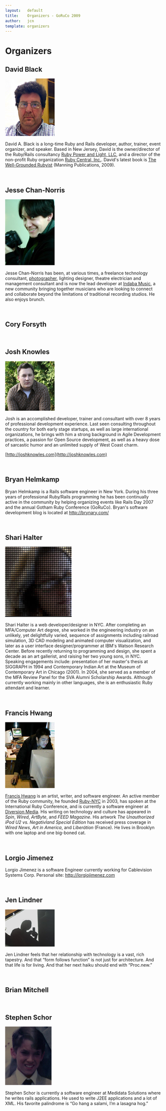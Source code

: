 ```yaml
---
layout:   default
title:    Organizers - GoRuCo 2009
author:   jcn
template: organizers
---
```


Organizers
=====

<a name=""></a>

## David Black

<div class="headshot">
<img src="./images/organizers/black.jpg">
</div>

David A. Black is a long-time Ruby and Rails developer, author,
trainer, event organizer, and speaker. Based in New Jersey, David is
the owner/director of the Ruby/Rails consultancy <a
href="http://www.rubypal.com">Ruby Power and Light, LLC</a>, and a
director of the non-profit Ruby organization <a
href="http://www.rubycentral.org">Ruby Central, Inc.</a>. David's
latest book is
<a href="http://www.manning.com/black2">The Well-Grounded Rubyist</a> (Manning Publications, 2009).

<br style="clear:both" />

<a name="chan-norris"></a>

## Jesse Chan-Norris

<div class="headshot">
<img src="./images/organizers/jcn.jpg">
</div>

Jesse Chan-Norris has been, at various times, a freelance technology consultant, <a target="_blank" href="http://www.jessechannorris.com/">photographer</a>, lighting designer, theatre electrician and management consultant and is now the lead developer at <a target="_blank" href="http://www.indabamusic.com/">Indaba Music</a>, a new community bringing together musicians who are looking to connect and collaborate beyond the limitations of traditional recording studios. He also enjoys brunch.

<br style="clear:both" />

<a name="forsyth"></a>

## Cory Forsyth

<!-- 
<div class="headshot">
<img src="./images/organizers/forsyth.jpg">
</div>
-->

<br style="clear:both" />

<a name="knowles"></a>

## Josh Knowles

<div class="headshot">
<img src="./images/organizers/knowles.jpg">
</div>

Josh is an accomplished developer, trainer and consultant with over 8 years of professional development experience. Last seen consulting throughout the country for both early stage startups, as well as large international organizations, he brings with him a strong background in Agile Development practices, a passion for Open Source development, as well as a heavy dose of sarcastic humor and an unlimited supply of West Coast charm.

[http://joshknowles.com](http://joshknowles.com)

<br style="clear:both" />

<a name="helmkamp"></a>

## Bryan Helmkamp

<!--
<div class="headshot">
<img src="./images/organizers/helmkamp.jpg">
</div>
-->

Bryan Helmkamp is a Rails software engineer in New York. During his three years of professional Ruby/Rails programming he has been continually active in the community by helping organizing events like Rails Day 2007 and the annual Gotham Ruby Conference (GoRuCo). Bryan's software development blog is located at <a href="http://brynary.com/">http://brynary.com/</a>

<br style="clear:both" />

<a name="halter"></a>

## Shari Halter

<div class="headshot">
<img src="./images/organizers/halter.jpg">
</div>

Shari Halter is a web developer/designer in <span class="caps">NYC</span>. After completing an <span class="caps">MFA</span>/Computer Art degree, she worked in the engineering industry on an unlikely, yet delightfully varied, sequence of assignments including railroad simulation, 3D <span class="caps">CAD</span> modeling and animated computer visualization, and later as a user interface designer/programmer at <span class="caps">IBM</span>'s Watson Research Center. Before recently returning to programming and design, she spent a decade as an art gallerist, and raising her two young sons, in <span class="caps">NYC</span>. Speaking engagements include: presentation of her master's thesis at <span class="caps">SIGGRAPH</span> in 1994 and Contemporary Indian Art at the Museum of Contemporary Art in Chicago (2001). In 2004, she served as a member of the <span class="caps">MFA</span> Review Panel for the <span class="caps">SVA</span> Alumni Scholarship Awards. Although currently working mainly in other languages, she is an enthusiastic Ruby attendant and learner.

<br style="clear:both" />

<a name="hwang"></a>

## Francis Hwang

<div class="headshot">
<img src="./images/organizers/hwang.jpg">
</div>

[Francis Hwang](http://fhwang.net/) is an artist, writer, and software engineer. An active member of the Ruby community, he founded <a href="http://nycruby.org/">Ruby-NYC</a> in 2003, has spoken at the International Ruby Conference, and is currently a software engineer at <a href="http://www.diversionblog.com/">Diversion Media</a>. His writing on technology and culture has appeared in <cite>Spin</cite>, <cite>Wired</cite>, <cite>ArtByte</cite>, and <cite><span class="caps">FEED</span> Magazine</cite>. His artwork <cite>The Unauthorized iPod U2 vs. Negativland Special Edition</cite> has received press coverage in <cite>Wired News</cite>, <cite>Art in America</cite>, and <cite>Liber&aacute;tion</cite> (France). He lives in Brooklyn with one laptop and one big-boned cat.

<br style="clear:both" />

<a name="jiminez"></a>

## Lorgio Jimenez

<!--
<div class="headshot">
<img src="./images/organizers/jiminez.jpg">
</div>
-->

Lorgio Jimenez is a software Engineer currently working for Cablevision Systems Corp.
Personal site: <a href="http://lorgiojimenez.com">http://lorgiojimenez.com</a>

<br style="clear:both" />

<a name="lindner"></a>

## Jen Lindner

<div class="headshot">
<img src="./images/organizers/lindner.jpg">
</div>

Jen Lindner feels that her relationship with technology is a vast, rich tapestry. And that &#8220;form follows function&#8221; is not just for architecture. And that life is for living. And that her next haiku should end with &#8220;Proc.new.&#8221;

<br style="clear:both" />

<a name="mitchell"></a>

## Brian Mitchell

<!--
<div class="headshot">
<img src="./images/organizers/mitchell.jpg">
</div>
-->

<br style="clear:both" />

<a name="schor"></a>

## Stephen Schor

<div class="headshot">
<img src="./images/organizers/schor.jpg">
</div>

Stephen Schor is currently a software engineer at Medidata Solutions where he writes rails applications.  He used to write <span class="caps">J2EE</span> applications and a lot of <span class="caps">XML</span>.  His favorite palindrome is &#8220;Go hang a salami, I&#8217;m a lasagna hog.&#8221;

<br style="clear:both" />


